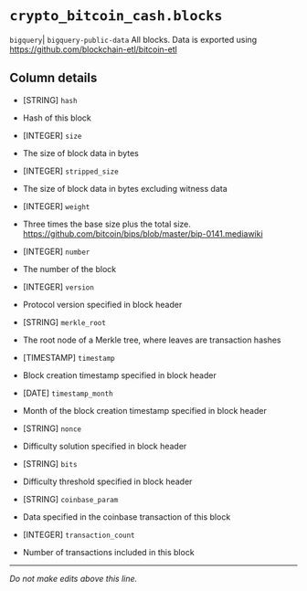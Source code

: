 # `crypto_bitcoin_cash.blocks`
`bigquery`| `bigquery-public-data`
All blocks.
Data is exported using https://github.com/blockchain-etl/bitcoin-etl

## Column details
* [STRING]    `hash`
 - Hash of this block
* [INTEGER]   `size`
 - The size of block data in bytes
* [INTEGER]   `stripped_size`
 - The size of block data in bytes excluding witness data
* [INTEGER]   `weight`
 - Three times the base size plus the total size. https://github.com/bitcoin/bips/blob/master/bip-0141.mediawiki
* [INTEGER]   `number`
 - The number of the block
* [INTEGER]   `version`
 - Protocol version specified in block header
* [STRING]    `merkle_root`
 - The root node of a Merkle tree, where leaves are transaction hashes
* [TIMESTAMP] `timestamp`
 - Block creation timestamp specified in block header
* [DATE]      `timestamp_month`
 - Month of the block creation timestamp specified in block header
* [STRING]    `nonce`
 - Difficulty solution specified in block header
* [STRING]    `bits`
 - Difficulty threshold specified in block header
* [STRING]    `coinbase_param`
 - Data specified in the coinbase transaction of this block
* [INTEGER]   `transaction_count`
 - Number of transactions included in this block

-------------------------------------------------------------------------------
*Do not make edits above this line.*
